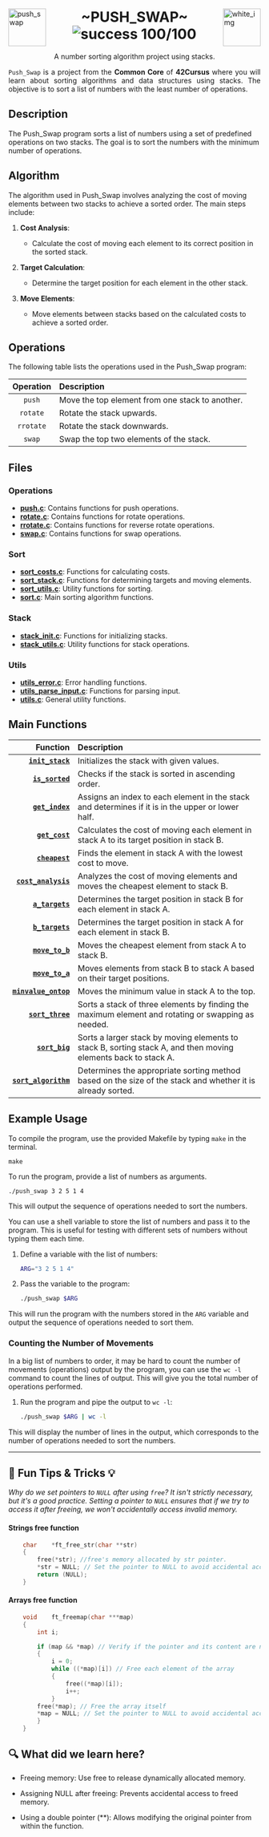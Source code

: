 <div>
    <img align="left" alt="push_swap" src="https://github.com/eduaserr/42-project-badges/blob/a48e677fd4871e6999a9564101dca26091ec18ef/badges/push_swape.png" width="75px"><img align="right" alt="white_img" src="https://www.google.com/url?sa=i&url=https%3A%2F%2Ffavpng.com%2Fpng_search%2Fplaceholder&psig=AOvVaw2fxl4epVy6qK-m2f8MbjYl&ust=1742585304090000&source=images&cd=vfe&opi=89978449&ved=0CBQQjRxqFwoTCMjh9qGymYwDFQAAAAAdAAAAABAI" width="75px">
    <h1 align="center"> ~PUSH_SWAP~ <br><img alt="success 100/100" src="https://img.shields.io/badge/100%2F100-green?style=plastic&logoColor=green&label=success"></h1>
</div>
<p align="center">A number sorting algorithm project using stacks.<br></p>
<div align="justify">
<code>Push_Swap</code> is a project from the <b>Common Core</b> of <b>42Cursus</b> where you will learn about sorting algorithms and data structures using stacks. The objective is to sort a list of numbers with the least number of operations.
</div>

## Description

The Push_Swap program sorts a list of numbers using a set of predefined operations on two stacks. The goal is to sort the numbers with the minimum number of operations.

## Algorithm

The algorithm used in Push_Swap involves analyzing the cost of moving elements between two stacks to achieve a sorted order. The main steps include:

1. **Cost Analysis**:
   - Calculate the cost of moving each element to its correct position in the sorted stack.

2. **Target Calculation**:
   - Determine the target position for each element in the other stack.

3. **Move Elements**:
   - Move elements between stacks based on the calculated costs to achieve a sorted order.

## Operations

The following table lists the operations used in the Push_Swap program:

| Operation | Description |
|:-----------:|:-------------|
| `push`    | Move the top element from one stack to another. |
| `rotate`  | Rotate the stack upwards. |
| `rrotate` | Rotate the stack downwards. |
| `swap`    | Swap the top two elements of the stack. |

## Files

### Operations

- **[push.c](https://github.com/eduaserr/push_swap/blob/main/src/operations/push.c)**: Contains functions for push operations.
- **[rotate.c](https://github.com/eduaserr/push_swap/blob/main/src/operations/rotate.c)**: Contains functions for rotate operations.
- **[rrotate.c](https://github.com/eduaserr/push_swap/blob/main/src/operations/rrotate.c)**: Contains functions for reverse rotate operations.
- **[swap.c](https://github.com/eduaserr/push_swap/blob/main/src/operations/swap.c)**: Contains functions for swap operations.

### Sort

- **[sort_costs.c](https://github.com/eduaserr/push_swap/blob/main/src/sort/sort_costs.c)**: Functions for calculating costs.
- **[sort_stack.c](https://github.com/eduaserr/push_swap/blob/main/src/sort/sort_stack.c)**: Functions for determining targets and moving elements.
- **[sort_utils.c](https://github.com/eduaserr/push_swap/blob/main/src/sort/sort_utils.c)**: Utility functions for sorting.
- **[sort.c](https://github.com/eduaserr/push_swap/blob/main/src/sort/sort.c)**: Main sorting algorithm functions.

### Stack

- **[stack_init.c](https://github.com/eduaserr/push_swap/blob/main/src/stack/stack_init.c)**: Functions for initializing stacks.
- **[stack_utils.c](https://github.com/eduaserr/push_swap/blob/main/src/stack/stack_utils.c)**: Utility functions for stack operations.

### Utils

- **[utils_error.c](https://github.com/eduaserr/push_swap/blob/main/src/utils/utils_error.c)**: Error handling functions.
- **[utils_parse_input.c](https://github.com/eduaserr/push_swap/blob/main/src/utils/utils_parse_input.c)**: Functions for parsing input.
- **[utils.c](https://github.com/eduaserr/push_swap/blob/main/src/utils/utils.c)**: General utility functions.

## Main Functions

| Function | Description |
|----------:|:-------------|
| **[`init_stack`](https://github.com/eduaserr/push_swap/blob/main/src/stack/stack_init.c)** | Initializes the stack with given values. |
| **[`is_sorted`](https://github.com/eduaserr/push_swap/blob/main/src/sort/sort_utils.c)** | Checks if the stack is sorted in ascending order. |
| **[`get_index`](https://github.com/eduaserr/push_swap/blob/main/src/sort/sort_costs.c)** | Assigns an index to each element in the stack and determines if it is in the upper or lower half. |
| **[`get_cost`](https://github.com/eduaserr/push_swap/blob/main/src/sort/sort_costs.c)** | Calculates the cost of moving each element in stack A to its target position in stack B. |
| **[`cheapest`](https://github.com/eduaserr/push_swap/blob/main/src/sort/sort_costs.c)** | Finds the element in stack A with the lowest cost to move. |
| **[`cost_analysis`](https://github.com/eduaserr/push_swap/blob/main/src/sort/sort_costs.c)** | Analyzes the cost of moving elements and moves the cheapest element to stack B. |
| **[`a_targets`](https://github.com/eduaserr/push_swap/blob/main/src/sort/sort_stack.c)** | Determines the target position in stack B for each element in stack A. |
| **[`b_targets`](https://github.com/eduaserr/push_swap/blob/main/src/sort/sort_stack.c)** | Determines the target position in stack A for each element in stack B. |
| **[`move_to_b`](https://github.com/eduaserr/push_swap/blob/main/src/sort/sort_stack.c)** | Moves the cheapest element from stack A to stack B. |
| **[`move_to_a`](https://github.com/eduaserr/push_swap/blob/main/src/sort/sort_stack.c)** | Moves elements from stack B to stack A based on their target positions. |
| **[`minvalue_ontop`](https://github.com/eduaserr/push_swap/blob/main/src/sort/sort_stack.c)** | Moves the minimum value in stack A to the top. |
| **[`sort_three`](https://github.com/eduaserr/push_swap/blob/main/src/sort/sort.c)** | Sorts a stack of three elements by finding the maximum element and rotating or swapping as needed. |
| **[`sort_big`](https://github.com/eduaserr/push_swap/blob/main/src/sort/sort.c)** | Sorts a larger stack by moving elements to stack B, sorting stack A, and then moving elements back to stack A. |
| **[`sort_algorithm`](https://github.com/eduaserr/push_swap/blob/main/src/sort/sort.c)** | Determines the appropriate sorting method based on the size of the stack and whether it is already sorted. |


## Example Usage

To compile the program, use the provided Makefile by typing `make` in the terminal.

    make

To run the program, provide a list of numbers as arguments.

    ./push_swap 3 2 5 1 4

This will output the sequence of operations needed to sort the numbers.

You can use a shell variable to store the list of numbers and pass it to the program. This is useful for testing with different sets of numbers without typing them each time.

1. Define a variable with the list of numbers:

    ```sh
    ARG="3 2 5 1 4"
    ```

2. Pass the variable to the program:

    ```sh
    ./push_swap $ARG
    ```

This will run the program with the numbers stored in the `ARG` variable and output the sequence of operations needed to sort them.

### Counting the Number of Movements

In a big list of numbers to order, it may be hard to count the number of movements (operations) output by the program, you can use the `wc -l` command to count the lines of output. This will give you the total number of operations performed.

1. Run the program and pipe the output to `wc -l`:

    ```sh
    ./push_swap $ARG | wc -l
    ```

This will display the number of lines in the output, which corresponds to the number of operations needed to sort the numbers.

---
## 🎯 **Fun Tips & Tricks** 💡
*Why do we set pointers to `NULL` after using `free`?
It isn't strictly necessary, but it's a good practice. Setting a pointer to `NULL` ensures that if we try to access it after freeing, we won't accidentally access invalid memory.*

#### Strings free function

```c
	char	*ft_free_str(char **str)
	{
		free(*str); //free's memory allocated by str pointer.
		*str = NULL; // Set the pointer to NULL to avoid accidental access
		return (NULL);
	}
```

#### Arrays free function


```c
	void	ft_freemap(char ***map)
	{
		int	i;

		if (map && *map) // Verify if the pointer and its content are not NULL
		{
			i = 0;
			while ((*map)[i]) // Free each element of the array
			{
				free((*map)[i]);
				i++;
			}
		free(*map); // Free the array itself
		*map = NULL; // Set the pointer to NULL to avoid accidental access
		}
	}
```

## 🔍 What did we learn here?
- Freeing memory: Use free to release dynamically allocated memory.

- Assigning NULL after freeing: Prevents accidental access to freed memory.

- Using a double pointer (**): Allows modifying the original pointer from within the function.